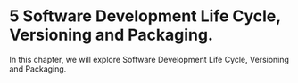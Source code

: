 # 5 Software Development Life Cycle, Versioning and Packaging.

In this chapter, we will explore Software Development Life Cycle, Versioning and Packaging.

```{tableofcontents}
```